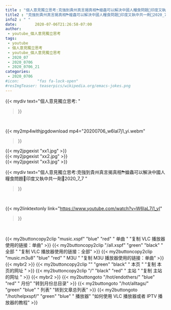 ```yaml
---
title : "個人意見獨立思考:克強到貴州真言揭真相⛈蝗蟲可以解決中國人糧食問題😬印度又執中共一劑🤬2020_7_7 "
title2 : "克強到貴州真言揭真相⛈蝗蟲可以解決中國人糧食問題😬印度又執中共一劑🤬2020_7_7 "
info2 : " "
date:        2020-07-06T21:26:58-07:00
author:
 - youtube_個人意見獨立思考
tags:
 - youtube
 - 個人意見獨立思考
 - youtube_個人意見獨立思考
 - 2020_07
 - 2020_0706
 - 2020_0706_21
categories:
 - 2020_0706
#icon:        "fas fa-lock-open"
#resImgTeaser: teaserpics/wikipedia.org/emacs-jokes.png
---
```


{{< mydiv text="個人意見獨立思考: "
>}}
<br>


{{< my2mp4withjpgdownload mp4="20200706_w6lal7j1_yi.webm"
>}}

{{< my2jpgexist "xx1.jpg" >}}<br>
{{< my2jpgexist "xx2.jpg" >}}<br>
{{< my2jpgexist "xx3.jpg" >}}<br>



{{< mydiv text="個人意見獨立思考:克強到貴州真言揭真相⛈蝗蟲可以解決中國人糧食問題😬印度又執中共一劑🤬2020_7_7 "
>}}
<br>

{{< my2linktextonly link="https://www.youtube.com/watch?v=W6laL7j1_yI"
>}}


<br>

{{< my2buttoncopy2clip "music.xspf"        "blue"   "red"    " 单曲 "  "复制 VLC 播放器使用的链接：单曲" >}} {{< my2buttoncopy2clip "/all.xspf"         "green"  "black"  " 全部 "  "复制 VLC 播放器使用的链接：全部" >}} {{< my2buttoncopy2clip "music.m3u8"        "blue"   "red"    " M3U  "    "复制 M3U 播放器使用的链接：单曲" >}} {{< mybr2 >}} {{< my2buttoncopy2clip ""                  "green"  "black"  " 本页 "    "复制 本页的网址 " >}} {{< my2buttoncopy2clip "/"                 "black"  "red"    " 主站 "    "复制 主站的网址 " >}} {{< mybr2 >}} {{< my2buttongoto      "/hot/endothers/"   "blue"   "red"    " 月份"   "转到月份总目录" >}} {{< my2buttongoto      "/hot/alltags/"     "green"  "blue"   " 列表"   "转到文章总列表" >}} {{< my2buttongoto      "/hot/helpxspf/"    "green"  "blue"   " 播放器" "如何使用 VLC 播放器或者 IPTV 播放器的教程" >}} 
